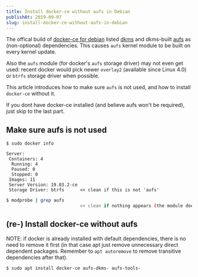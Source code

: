 ```yaml
---
title: Install docker-ce without aufs in Debian
publishAt: 2019-09-07
slug: install-docker-ce-without-aufs-in-debian
---
```


The offical build of [docker-ce for debian](https://docs.docker.com/install/linux/docker-ce/debian/)
listed [dkms](https://en.wikipedia.org/wiki/Dynamic_Kernel_Module_Support)
and dkms-built [aufs](https://en.wikipedia.org/wiki/Aufs)
as (non-optional) dependencies. This causes `aufs` kernel module to be built on every kernel update.

Also the `aufs` module (for docker's `aufs` storage driver) may not even get used:
recent docker would pick newer `overlay2` (available since Linux 4.0) or `btrfs` storage driver when possible.

This article introduces how to make sure `aufs` is not used, and how to install `docker-ce` without it.

If you dont have docker-ce installed (and believe aufs won't be required), just skip to the last part.

## Make sure aufs is not used

```shell
$ sudo docker info

Server:
 Containers: 4
  Running: 4
  Paused: 0
  Stopped: 0
 Images: 11
 Server Version: 19.03.2-ce
 Storage Driver: btrfs      << clean if this is not 'aufs'
```

```sh
$ modprobe | grep aufs
                            << clean if nothing appears (the module doesn't exist) or 'aufs 0' (not used)
```

## (re-) Install docker-ce without aufs

NOTE: if docker is already installed with default dependencies, there is no need to remove it first (in that case apt just remove unnecessary direct dependent packages. Remember to `apt autoremove` to remove transitive dependencies after that).

```shell
$ sudo apt install docker-ce aufs-dkms- aufs-tools-
```
